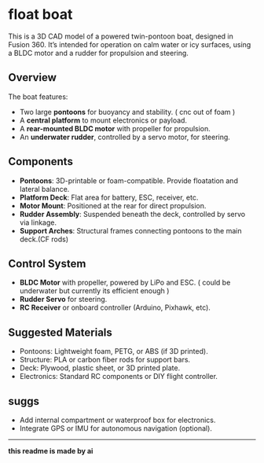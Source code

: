 # float boat

This is a 3D CAD model of a powered twin-pontoon boat, designed in Fusion 360. It’s intended for operation on calm water or icy surfaces, using a BLDC motor and a rudder for propulsion and steering.

## Overview

The boat features:

- Two large **pontoons** for buoyancy and stability. ( cnc out of foam ) 
- A **central platform** to mount electronics or payload.
- A **rear-mounted BLDC motor** with propeller for propulsion.
- An **underwater rudder**, controlled by a servo motor, for steering.

## Components

- **Pontoons**: 3D-printable or foam-compatible. Provide floatation and lateral balance.
- **Platform Deck**: Flat area for battery, ESC, receiver, etc.
- **Motor Mount**: Positioned at the rear for direct propulsion.
- **Rudder Assembly**: Suspended beneath the deck, controlled by servo via linkage.
- **Support Arches**: Structural frames connecting pontoons to the main deck.(CF rods)


## Control System

- **BLDC Motor** with propeller, powered by LiPo and ESC. ( could be underwater but currently its efficient enough ) 
- **Rudder Servo** for steering.
- **RC Receiver** or onboard controller (Arduino, Pixhawk, etc).

## Suggested Materials

- Pontoons: Lightweight foam, PETG, or ABS (if 3D printed).
- Structure: PLA or carbon fiber rods for support bars.
- Deck: Plywood, plastic sheet, or 3D printed plate.
- Electronics: Standard RC components or DIY flight controller.



## suggs

- Add internal compartment or waterproof box for electronics.
- Integrate GPS or IMU for autonomous navigation (optional).

---

**this readme is made by ai**

